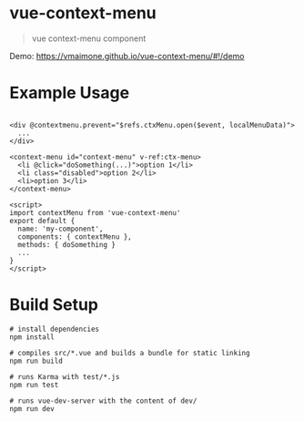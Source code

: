 # vue-context-menu

> vue context-menu component

Demo: https://vmaimone.github.io/vue-context-menu/#!/demo



# Example Usage
```

<div @contextmenu.prevent="$refs.ctxMenu.open($event, localMenuData)">
  ...
</div>

<context-menu id="context-menu" v-ref:ctx-menu>
  <li @click="doSomething(...)">option 1</li>
  <li class="disabled">option 2</li>
  <li>option 3</li>
</context-menu>

<script>
import contextMenu from 'vue-context-menu'
export default {
  name: 'my-component',
  components: { contextMenu },
  methods: { doSomething }
  ...
}
</script>
```

# Build Setup

```
# install dependencies
npm install

# compiles src/*.vue and builds a bundle for static linking
npm run build

# runs Karma with test/*.js
npm run test

# runs vue-dev-server with the content of dev/
npm run dev
```
